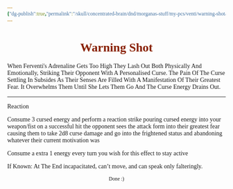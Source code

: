 ```yaml
---
{"dg-publish":true,"permalink":"/skull/concentrated-brain/dnd/morganas-stuff/my-pcs/venti/warning-shot/","tags":["Tagless"],"noteIcon":""}
---
```


<style id="Force_Custom_Fonts" type="text/css">@font-face{font-style:normal;font-family:"Merriweather";src:local("Merriweather")}@font-face{font-style:bolder;font-family:"Merriweather";src:local("Merriweather")}@font-face{font-style:normal;font-family:"Merriweather";src:local("Merriweather");unicode-range:U+0-FF,U+2E80-9FFF,U+F900-FAFF,U+FE30-FE4F,U+20000-2FA1F}@font-face{font-style:bolder;font-family:"Merriweather";src:local("Merriweather");unicode-range:U+0-FF,U+2E80-9FFF,U+F900-FAFF,U+FE30-FE4F,U+20000-2FA1F}@font-face{font-style:normal;font-family:"Merriweather";src:local("Merriweather");unicode-range:U+0-FF}@font-face{font-style:bolder;font-family:"Merriweather";src:local("Merriweather");unicode-range:U+0-FF}:not(pre):not(code):not(textarea):not(tt):not(kbd):not(samp):not(var){font-family:"Merriweather"!important}pre,code,textarea,tt,kbd,samp,var{font-family:monospace!important}pre *,code *,textarea *,tt *,kbd *,samp *,var *{font-family:monospace!important}</style>


# <center><span style="color:#892102">Warning Shot</span></center>

When Ferventi's Adrenaline Gets Too High They Lash Out Both Physically And Emotionally, Striking Their Opponent With A Personalised Curse. The Pain Of The Curse Settling In Subsides As Their Senses Are Filled With A Manifestation Of Their Greatest Fear. It Overwhelms Them Until She Lets Them Go And The Curse Energy Drains Out.

----
Reaction 

Consume 3 cursed energy and perform a reaction strike pouring cursed energy into your weapon/fist on a successful hit the opponent sees the attack form into their greatest fear causing them to take 2d8 curse damage and  go into the frightened status and abandoning whatever their current motivation was

Consume a extra 1 energy every turn you wish for this effect to stay active

If Known: At The End incapacitated, can’t move, and can speak only falteringly.











<center><sub>Done :)</sub></center>


<script src="https://utteranc.es/client.js"
        repo="WonderingGodling/My-Mind-Space"
        issue-term="title"
        theme="preferred-color-scheme"
        crossorigin="anonymous"
        async>
</script>